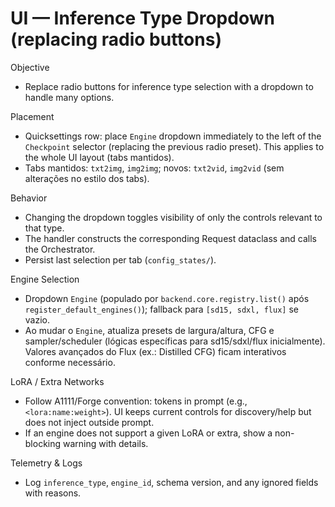  # UI — Inference Type Dropdown (replacing radio buttons)

 Objective
 - Replace radio buttons for inference type selection with a dropdown to handle many options.

 Placement
- Quicksettings row: place `Engine` dropdown immediately to the left of the `Checkpoint` selector (replacing the previous radio preset). This applies to the whole UI layout (tabs mantidos).
- Tabs mantidos: `txt2img`, `img2img`; novos: `txt2vid`, `img2vid` (sem alterações no estilo dos tabs).

 Behavior
 - Changing the dropdown toggles visibility of only the controls relevant to that type.
 - The handler constructs the corresponding Request dataclass and calls the Orchestrator.
 - Persist last selection per tab (`config_states/`).

 Engine Selection
- Dropdown `Engine` (populado por `backend.core.registry.list()` após `register_default_engines()`); fallback para `[sd15, sdxl, flux]` se vazio.
- Ao mudar o `Engine`, atualiza presets de largura/altura, CFG e sampler/scheduler (lógicas específicas para sd15/sdxl/flux inicialmente). Valores avançados do Flux (ex.: Distilled CFG) ficam interativos conforme necessário.

 LoRA / Extra Networks
 - Follow A1111/Forge convention: tokens in prompt (e.g., `<lora:name:weight>`). UI keeps current controls for discovery/help but does not inject outside prompt.
 - If an engine does not support a given LoRA or extra, show a non-blocking warning with details.

 Telemetry & Logs
 - Log `inference_type`, `engine_id`, schema version, and any ignored fields with reasons.

